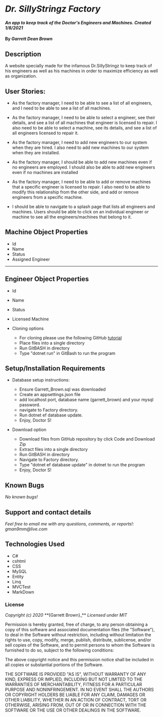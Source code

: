 # _Dr. SillyStringz Factory_

#### _An app to keep track of the Doctor's Engineers and Machines. Created 1/8/2021_

#### By _**Garrett Dean Brown**_

## Description

A website specially made for the infamous Dr.SillyStringz to keep track of his engineers as well as his machines in order to maximize efficiency as well as organization.

## User Stories:

* As the factory manager, I need to be able to see a list of all engineers, and I need to be able to see a list of all machines.

* As the factory manager, I need to be able to select a engineer, see their details, and see a list of all machines that engineer is licensed to repair. I also need to be able to select a machine, see its details, and see a list of all engineers licensed to repair it.

* As the factory manager, I need to add new engineers to our system when they are hired. I also need to add new machines to our system when they are installed.

* As the factory manager, I should be able to add new machines even if no engineers are employed. I should also be able to add new engineers even if no machines are installed

* As the factory manager, I need to be able to add or remove machines that a specific engineer is licensed to repair. I also need to be able to modify this relationship from the other side, and add or remove engineers from a specific machine.

* I should be able to navigate to a splash page that lists all engineers and machines. Users should be able to click on an individual engineer or machine to see all the engineers/machines that belong to it.


## Machine Object Properties
* Id
* Name
* Status
* Assigned Engineer
--------

## Engineer Object Properties
* Id
* Name
* Status
* Licensed Machine

* Cloning options
  * For cloning please use the following GitHub [tutorial](https://docs.github.com/en/enterprise/2.16/user/github/creating-cloning-and-archiving-repositories/cloning-a-repository)
  * Place files into a single directory 
  * Run GitBASH in directory
  * Type "dotnet run" in GitBash to run the program

## Setup/Installation Requirements

* Database setup instructions:
  * Ensure Garrett_Brown.sql was downloaded
  * Create an appsettings.json file
  * add localhost port, database name (garrett_brown) and your mysql password. 
  * navigate to Factory directory.
  * Run dotnet ef database update.
  * Enjoy, Doctor S!

* Download option
  * Download files from GitHub repository by click Code and Download Zip
  * Extract files into a single directory 
  * Run GitBASH in directory
  * Navigate to Factory directory.
  * Type "dotnet ef database update" in dotnet to run the program
  * Enjoy, Doctor S!


## Known Bugs

_No known bugs!_

## Support and contact details

_Feel free to email me with any questions, comments, or reports!: gman9mm@live.com_

## Technologies Used

* C#
* cshtml
* CSS
* MySQL
* Entity
* Linq
* MVCTest
* MarkDown

### License

_Copyright (c) 2020 **_{Garrett Brown}_**
_Licensed under MIT_

Permission is hereby granted, free of charge, to any person obtaining a copy
of this software and associated documentation files (the "Software"), to deal
in the Software without restriction, including without limitation the rights
to use, copy, modify, merge, publish, distribute, sublicense, and/or sell
copies of the Software, and to permit persons to whom the Software is
furnished to do so, subject to the following conditions:

The above copyright notice and this permission notice shall be included in all
copies or substantial portions of the Software.

THE SOFTWARE IS PROVIDED "AS IS", WITHOUT WARRANTY OF ANY KIND, EXPRESS OR
IMPLIED, INCLUDING BUT NOT LIMITED TO THE WARRANTIES OF MERCHANTABILITY,
FITNESS FOR A PARTICULAR PURPOSE AND NONINFRINGEMENT. IN NO EVENT SHALL THE
AUTHORS OR COPYRIGHT HOLDERS BE LIABLE FOR ANY CLAIM, DAMAGES OR OTHER
LIABILITY, WHETHER IN AN ACTION OF CONTRACT, TORT OR OTHERWISE, ARISING FROM,
OUT OF OR IN CONNECTION WITH THE SOFTWARE OR THE USE OR OTHER DEALINGS IN THE
SOFTWARE.